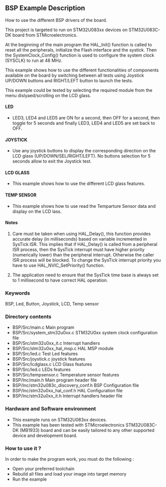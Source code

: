 ## <b>BSP Example Description</b>

How to use the different BSP drivers of the board.

This project is targeted to run on STM32U083xx devices on STM32U083C-DK board from STMicroelectronics.

At the beginning of the main program the HAL_Init() function is called to reset all the peripherals, initialize the Flash interface and the systick.
Then the SystemClock_Config() function is used to configure the system clock (SYSCLK) to run at 48 MHz.

This example shows how to use the different functionalities of components available on the board by switching between all tests using Joystick UP/DOWN buttons and RIGHT/LEFT button to launch the tests.

This example could be tested by selecting the required module from the menu dislyaed/scrolling on the LCD glass.

#### <b>LED</b>

- LED3, LED4 and LED5 are ON for a second, then OFF for a second, then toggle for 5 seconds and finally LED3, LED4 and LED5 are set back to OFF.

#### <b>JOYSTICK</b>

- Use any joystick buttons to display the corresponding direction on the LCD glass (UP/DOWN/SEL/RIGHT/LEFT). No buttons selection for 5 seconds allow to exit the Joystick test.


#### <b>LCD GLASS</b>
- This example shows how to use the different LCD glass features.

#### <b>TEMP SENSOR</b>
- This example shows how to use read the Temparture Sensor data and display on the LCD lass.

#### Notes
 1. Care must be taken when using HAL_Delay(), this function provides accurate delay (in milliseconds)
      based on variable incremented in SysTick ISR. This implies that if HAL_Delay() is called from
      a peripheral ISR process, then the SysTick interrupt must have higher priority (numerically lower)
      than the peripheral interrupt. Otherwise the caller ISR process will be blocked.
      To change the SysTick interrupt priority you have to use HAL_NVIC_SetPriority() function.

 2. The application need to ensure that the SysTick time base is always set to 1 millisecond
      to have correct HAL operation.

### <b>Keywords</b>

BSP, Led, Button, Joystick, LCD, Temp sensor 

### <b>Directory contents</b>

  - BSP/Src/main.c                      Main program
  - BSP/Src/system_stm32u0xx.c          STM32U0xx system clock configuration file
  - BSP/Src/stm32u0xx_it.c              Interrupt handlers
  - BSP/Src/stm32u0xx_hal_msp.c         HAL MSP module
  - BSP/Src/led.c                       Test Led features
  - BSP/Src/joystick.c                  joystick features
  - BSP/Src/lcdglass.c                  LCD Glass features
  - BSP/Src/led.c                       LEDs features
  - BSP/Src/tempsensor.c                Temperature sensor features
  - BSP/Inc/main.h                      Main program header file
  - BSP/Inc/stm32u083c_discovery_conf.h BSP Configuration file
  - BSP/Inc/stm32u0xx_hal_conf.h        HAL Configuration file
  - BSP/Inc/stm32u0xx_it.h              Interrupt handlers header file


### <b>Hardware and Software environment</b>

  - This example runs on STM32U083xx devices.
  - This example has been tested with STMicroelectronics STM32U083C-DK (MB1933)
    board and can be easily tailored to any other supported device and development board.

### <b>How to use it ?</b>

In order to make the program work, you must do the following :

 - Open your preferred toolchain 
 - Rebuild all files and load your image into target memory
 - Run the example

